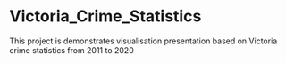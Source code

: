 # Victoria_Crime_Statistics
This project is demonstrates visualisation presentation based on Victoria crime statistics from 2011 to 2020
